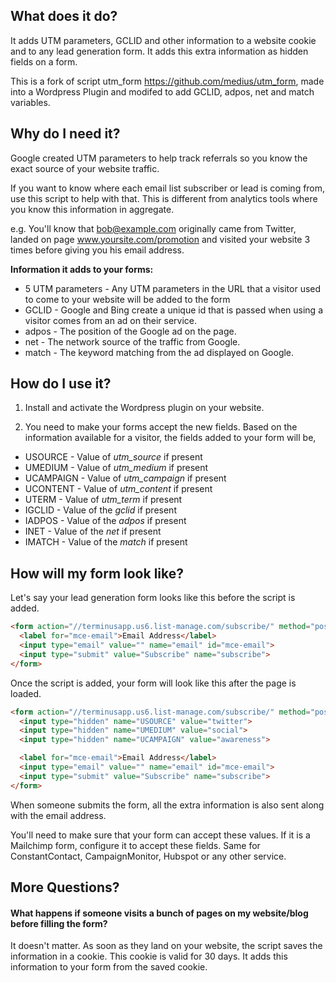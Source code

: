 ## What does it do?
It adds UTM parameters, GCLID and other information to a website cookie and to any lead generation form. It adds this extra information
as hidden fields on a form.

This is a fork of script utm_form https://github.com/medius/utm_form, made into a Wordpress Plugin and modifed to add GCLID, adpos, net and match variables.

## Why do I need it?
Google created UTM parameters to help track referrals so you know the exact source of your website traffic.

If you want to know where each email list subscriber or lead is coming from, use this script to help with that. This
is different from analytics tools where you know this information in aggregate.

e.g. You'll know that bob@example.com originally came from Twitter, landed on page www.yoursite.com/promotion and
visited your website 3 times before giving you his email address.

**Information it adds to your forms:**
* 5 UTM parameters - Any UTM parameters in the URL that a visitor used to come to your website will be added to the form
* GCLID - Google and Bing create a unique id that is passed when using a visitor comes from an ad on their service.
* adpos - The position of the Google ad on the page.
* net - The network source of the traffic from Google.
* match - The keyword matching from the ad displayed on Google.

## How do I use it?


1. Install and activate the Wordpress plugin on your website.

2. You need to make your forms accept the new fields. Based on the information available for a visitor, the fields added
  to your form will be,

  * USOURCE - Value of *utm_source* if present
  * UMEDIUM - Value of *utm_medium* if present
  * UCAMPAIGN - Value of *utm_campaign* if present
  * UCONTENT - Value of *utm_content* if present
  * UTERM - Value of *utm_term* if present
  * IGCLID - Value of the *gclid* if present
  * IADPOS - Value of the *adpos* if present
  * INET - Value of the *net* if present
  * IMATCH - Value of the *match* if present
  
## How will my form look like?

Let's say your lead generation form looks like this before the script is added.
```html
<form action="//terminusapp.us6.list-manage.com/subscribe/" method="post">
  <label for="mce-email">Email Address</label>
  <input type="email" value="" name="email" id="mce-email">
  <input type="submit" value="Subscribe" name="subscribe">
</form>
```

Once the script is added, your form will look like this after the page is loaded.

```html
<form action="//terminusapp.us6.list-manage.com/subscribe/" method="post">
  <input type="hidden" name="USOURCE" value="twitter">
  <input type="hidden" name="UMEDIUM" value="social">
  <input type="hidden" name="UCAMPAIGN" value="awareness">

  <label for="mce-email">Email Address</label>
  <input type="email" value="" name="email" id="mce-email">
  <input type="submit" value="Subscribe" name="subscribe">
</form>
```

When someone submits the form, all the extra information is also sent along with the email address.

You'll need to make sure that your form can accept these values. If it is a Mailchimp form, configure it to
accept these fields. Same for ConstantContact, CampaignMonitor, Hubspot or any other service.

## More Questions?
#### What happens if someone visits a bunch of pages on my website/blog before filling the form?
It doesn't matter. As soon as they land on your website, the script saves the information in a cookie. This
cookie is valid for 30 days. It adds this information to your form from the saved cookie.
